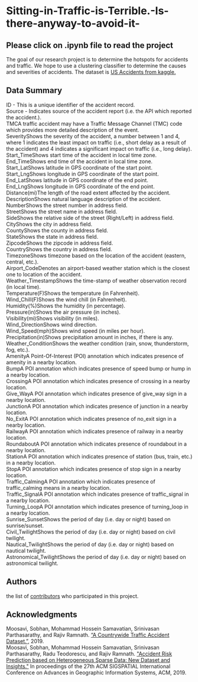 # Sitting-in-Traffic-is-Terrible.-Is-there-anyway-to-avoid-it-
## Please click on .ipynb file to read the project
The goal of our research project is to determine the hotspots for accidents and traffic. We hope to use a clustering classifier to determine the causes and severities of accidents. The dataset is [US Accidents from kaggle.](https://www.kaggle.com/sobhanmoosavi/us-accidents)  
## Data Summary  
ID - This is a unique identifier of the accident record.  
Source - Indicates source of the accident report (i.e. the API which reported the accident.).  
TMCA traffic accident may have a Traffic Message Channel (TMC) code which provides more detailed description of the event.  
SeverityShows the severity of the accident, a number between 1 and 4, where 1 indicates the least impact on traffic (i.e., short delay as a result of the accident) and 4 indicates a significant impact on traffic (i.e., long delay).  
Start_TimeShows start time of the accident in local time zone.  
End_TimeShows end time of the accident in local time zone.  
Start_LatShows latitude in GPS coordinate of the start point.  
Start_LngShows longitude in GPS coordinate of the start point.  
End_LatShows latitude in GPS coordinate of the end point.  
End_LngShows longitude in GPS coordinate of the end point.  
Distance(mi)The length of the road extent affected by the accident.  
DescriptionShows natural language description of the accident.  
NumberShows the street number in address field.  
StreetShows the street name in address field.  
SideShows the relative side of the street (Right/Left) in address field.  
CityShows the city in address field.  
CountyShows the county in address field.  
StateShows the state in address field.  
ZipcodeShows the zipcode in address field.  
CountryShows the country in address field.  
TimezoneShows timezone based on the location of the accident (eastern, central, etc.).  
Airport_CodeDenotes an airport-based weather station which is the closest one to location of the accident.  
Weather_TimestampShows the time-stamp of weather observation record (in local time).  
Temperature(F)Shows the temperature (in Fahrenheit).  
Wind_Chill(F)Shows the wind chill (in Fahrenheit).  
Humidity(%)Shows the humidity (in percentage).  
Pressure(in)Shows the air pressure (in inches).  
Visibility(mi)Shows visibility (in miles).  
Wind_DirectionShows wind direction.  
Wind_Speed(mph)Shows wind speed (in miles per hour).  
Precipitation(in)Shows precipitation amount in inches, if there is any.  
Weather_ConditionShows the weather condition (rain, snow, thunderstorm, fog, etc.).  
AmenityA Point-Of-Interest (POI) annotation which indicates presence of amenity in a nearby location.  
BumpA POI annotation which indicates presence of speed bump or hump in a nearby location.  
CrossingA POI annotation which indicates presence of crossing in a nearby location.  
Give_WayA POI annotation which indicates presence of give_way sign in a nearby location.  
JunctionA POI annotation which indicates presence of junction in a nearby location.  
No_ExitA POI annotation which indicates presence of no_exit sign in a nearby location.  
RailwayA POI annotation which indicates presence of railway in a nearby location.  
RoundaboutA POI annotation which indicates presence of roundabout in a nearby location.  
StationA POI annotation which indicates presence of station (bus, train, etc.) in a nearby location.  
StopA POI annotation which indicates presence of stop sign in a nearby location.  
Traffic_CalmingA POI annotation which indicates presence of traffic_calming means in a nearby location.  
Traffic_SignalA POI annotation which indicates presence of traffic_signal in a nearby location.  
Turning_LoopA POI annotation which indicates presence of turning_loop in a nearby location.  
Sunrise_SunsetShows the period of day (i.e. day or night) based on sunrise/sunset.  
Civil_TwilightShows the period of day (i.e. day or night) based on civil twilight.  
Nautical_TwilightShows the period of day (i.e. day or night) based on nautical twilight.  
Astronomical_TwilightShows the period of day (i.e. day or night) based on astronomical twilight.  
## Authors
the list of [contributors](https://github.com/rtora/135_Project/contributors) who participated in this project.
## Acknowledgments  
Moosavi, Sobhan, Mohammad Hossein Samavatian, Srinivasan Parthasarathy, and Rajiv Ramnath. [“A Countrywide Traffic Accident Dataset.”](https://arxiv.org/abs/1906.05409), 2019.  
Moosavi, Sobhan, Mohammad Hossein Samavatian, Srinivasan Parthasarathy, Radu Teodorescu, and Rajiv Ramnath. ["Accident Risk Prediction based on Heterogeneous Sparse Data: New Dataset and Insights."](https://arxiv.org/abs/1909.09638) In proceedings of the 27th ACM SIGSPATIAL International Conference on Advances in Geographic Information Systems, ACM, 2019.  

